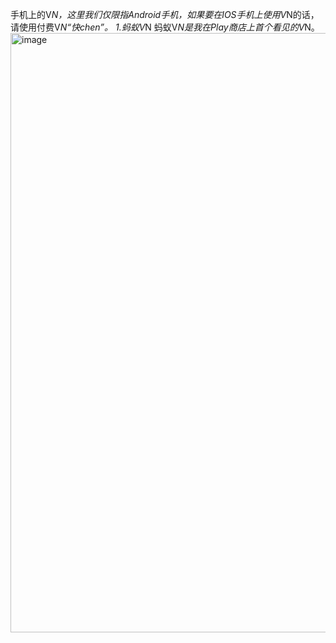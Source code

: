 手机上的V*N，这里我们仅限指Android手机，如果要在IOS手机上使用V*N的话，请使用付费V*N“快chen”。
1.蚂蚁V*N
蚂蚁V*N是我在Play商店上首个看见的V*N。
<img width="959" alt="image" src="https://github.com/Duke-huanghaochen/-V-N/assets/155879625/4b5221e2-a6e7-4754-aaab-a9962cf4f5c8">
